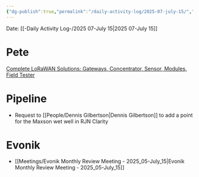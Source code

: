 ```yaml
---
{"dg-publish":true,"permalink":"/daily-activity-log/2025-07-july-15/","noteIcon":"","created":"2025-07-15T10:22:36.781-05:00"}
---
```


Date: [[-Daily Activity Log-/2025 07-July 15\|2025 07-July 15]]

# Pete
[Complete LoRaWAN Solutions: Gateways, Concentrator, Sensor, Modules, Field Tester](https://store.rakwireless.com/collections/lorawan-complete)

# Pipeline
- Request to [[People/Dennis Gilbertson\|Dennis Gilbertson]] to add a point for the Maxson wet well in RJN Clarity
# Evonik
- [[Meetings/Evonik Monthly Review Meeting - 2025_05-July_15\|Evonik Monthly Review Meeting - 2025_05-July_15]]